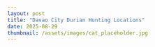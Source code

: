```yaml
---
layout: post
title: "Davao City Durian Hunting Locations"
date: 2025-08-29
thumbnail: /assets/images/cat_placeholder.jpg
---
```


